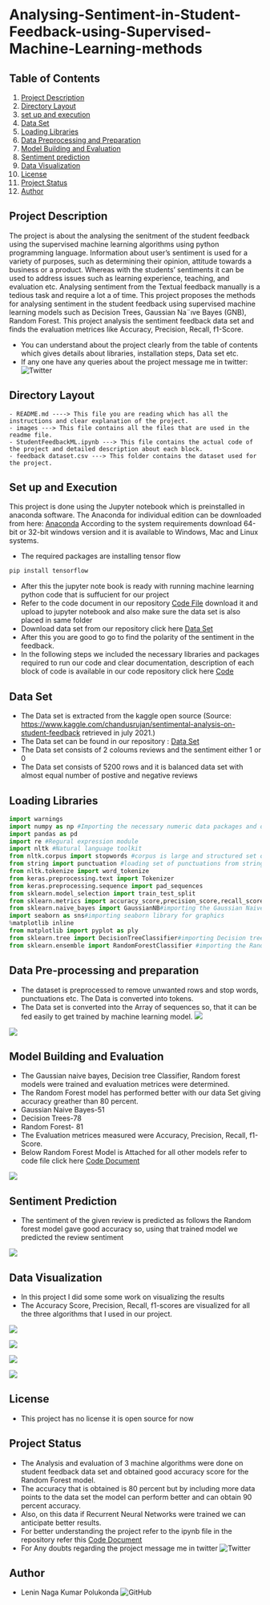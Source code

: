 # Analysing-Sentiment-in-Student-Feedback-using-Supervised-Machine-Learning-methods


## Table of Contents

1. [Project Description](#Project-description)
2. [Directory Layout](#directory-layout)
3. [set up and execution](#set-up-and-execution)
4. [Data Set](#data-set)
5. [Loading Libraries](#loading-libraries)
6. [Data Preprocessing and Preparation](#Data-Preprocessing-and-preprocessing)
7. [Model Building and Evaluation](#Model-Building-and-Evaluation)
8. [Sentiment prediction](#sentiment-prediction)
9. [Data Visualization](#data-visualization)
10. [License](#License)
11. [Project Status](#project-status)
12. [Author](#Author)

## Project Description

The project is about the analysing the senitment of the student feedback using the supervised machine learning algorithms using python programming language. Information about user’s sentiment is used for a variety of purposes, such as determining their opinion, attitude towards a business or a product. Whereas with the students’ sentiments it can be used to address issues such as learning experience, teaching, and evaluation etc. Analysing sentiment from the Textual feedback manually is a tedious task and require a lot a of time. This project proposes the methods for analysing sentiment in the student feedback using supervised machine learning models such as Decision Trees, Gaussian Na¨ıve Bayes (GNB), Random Forest. This project analysis the sentiment feedback data set and finds the evaluation metrices like Accuracy, Precision, Recall, f1-Score.
- You can understand about the project clearly from the table of contents which gives details about libraries, installation steps, Data set etc.
- If any one have any queries about the project message me in twitter: ![Twitter](https://img.shields.io/twitter/follow/lenin46685519?style=social)

## Directory Layout

```
- README.md ----> This file you are reading which has all the instructions and clear explanation of the project.
- images ---> This file contains all the files that are used in the readme file.
- StudentFeedbackML.ipynb ---> This file contains the actual code of the project and detailed description about each block.
- feedback dataset.csv ---> This folder contains the dataset used for the project.
```

## Set up and Execution

This project is done using the Jupyter notebook which is preinstalled in anaconda software. The Anaconda for individual edition can be downloaded from here: [Anaconda](https://www.anaconda.com/products/individual) According to the system requirements download 64-bit or 32-bit windows version and it is available to Windows, Mac and Linux systems.
- The required packages are installing tensor flow
```py
pip install tensorflow

```
- After this the jupyter note book is ready with running machine learning python code that is suffucient for our project
- Refer to the code document in our repository [Code File](https://github.com/Raju9936/Analysing-Student-Feedback-using-Machine-Learning/blob/main/StudentFeedbackML.ipynb) download it and upload to jupyter notebook and also make sure the data set is also placed in same folder 
- Download data set from our repository click here [Data Set](https://github.com/Raju9936/Analysing-Student-Feedback-using-Machine-Learning/blob/main/feedback%20dataset.csv)
- After this you are good to go to find the polarity of the sentiment in the feedback.
- In the following steps we included the necessary libraries and packages required to run our code and clear documentation, description of each block of code is available in our code repository click here [Code](https://github.com/Raju9936/Analysing-Student-Feedback-using-Machine-Learning/blob/main/StudentFeedbackML.ipynb)

## Data Set
- The Data set is extracted from the kaggle open source 
(Source: https://www.kaggle.com/chandusrujan/sentimental-analysis-on-student-feedback retrieved in july 2021.)
- The Data set can be found in our repository : [Data Set](https://github.com/Raju9936/Analysing-Student-Feedback-using-Machine-Learning/blob/main/feedback%20dataset.csv)
- The Data set consists of 2 coloums reviews and the sentiment either 1 or 0
- The Data set consists of 5200 rows and it is balanced data set with almost equal number of postive and negative reviews

## Loading Libraries 

```py
import warnings
import numpy as np #Importing the necessary numeric data packages and data analysis packages
import pandas as pd
import re #Regural expression module
import nltk #Natural language toolkit
from nltk.corpus import stopwords #corpus is large and structured set of text
from string import punctuation #loading set of punctuations from string library
from nltk.tokenize import word_tokenize
from keras.preprocessing.text import Tokenizer
from keras.preprocessing.sequence import pad_sequences
from sklearn.model_selection import train_test_split
from sklearn.metrics import accuracy_score,precision_score,recall_score,f1_score# importing the error metrices from sklearn library
from sklearn.naive_bayes import GaussianNB#importing the Gaussian Naive bayes algorithm 
import seaborn as sns#importing seaborn library for graphics
%matplotlib inline 
from matplotlib import pyplot as ply
from sklearn.tree import DecisionTreeClassifier#importing Decision tree classifier algorithm
from sklearn.ensemble import RandomForestClassifier #importing the Random forest algorithm 
```

## Data Pre-processing and preparation
- The dataset is preprocessed to remove unwanted rows and stop words, punctuations etc. The Data is converted into tokens.
- The Data set is converted into the Array of sequences so, that it can be fed easily to get trained by machine learning model.
![](ImagesGit/preprocess1.jpg)



![](ImagesGit/Preparation.jpg)

## Model Building and Evaluation
- The Gaussian naive bayes, Decision tree Classifier, Random forest models were trained and evaluation metrices were determined.
- The Random Forest model has performed better with our data Set giving accuracy greather than 80 percent.
- Gaussian Naive Bayes-51
- Decision Trees-78
- Random Forest- 81
- The Evaluation metrices measured were Accuracy, Precision, Recall, f1-Score.
- Below Random Forest Model is Attached for all other models refer to code file click here [Code Document](https://github.com/Raju9936/Analysing-Student-Feedback-using-Machine-Learning/blob/main/StudentFeedbackML.ipynb)



![](ImagesGit/Random.jpg)

## Sentiment Prediction
- The sentiment of the given review is predicted as follows the Random forest model gave good accuracy so, using that trained model we predicted the review sentiment


![](ImagesGit/Pred.jpg)

## Data Visualization
- In this project I did some some work on visualizing the results 
- The Accuracy Score, Precision, Recall, f1-scores are visualized for all the three algorithms that I used in our project.

![](ImagesGit/Accur.jpg)

![](ImagesGit/Prec.jpg)


![](ImagesGit/Recall.jpg)

![](ImagesGit/f1-score.jpg)

## License 
- This project has no license it is open source for now

## Project Status
- The Analysis and evaluation of 3 machine algorithms were done on student feedback data set and obtained good accuracy score for the Random Forest model.
- The accuracy that is obtained is 80 percent but by including more data points to the data set the model can perform better and can obtain 90 percent accuracy.
- Also, on this data if Recurrent Neural Networks were trained we can anticipate better results.
- For better understanding the project refer to the ipynb file in the repository refer this [Code Document](https://github.com/Raju9936/Analysing-Student-Feedback-using-Machine-Learning/blob/main/StudentFeedbackML.ipynb)
- For Any doubts regarding the project message me in twitter ![Twitter](https://img.shields.io/twitter/follow/lenin46685519?style=social)


## Author
- Lenin Naga Kumar Polukonda  ![GitHub](https://img.shields.io/github/followers/Raju9936?style=social)

